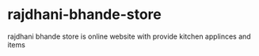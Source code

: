 # rajdhani-bhande-store
rajdhani bhande store is online website with provide kitchen applinces and items 
